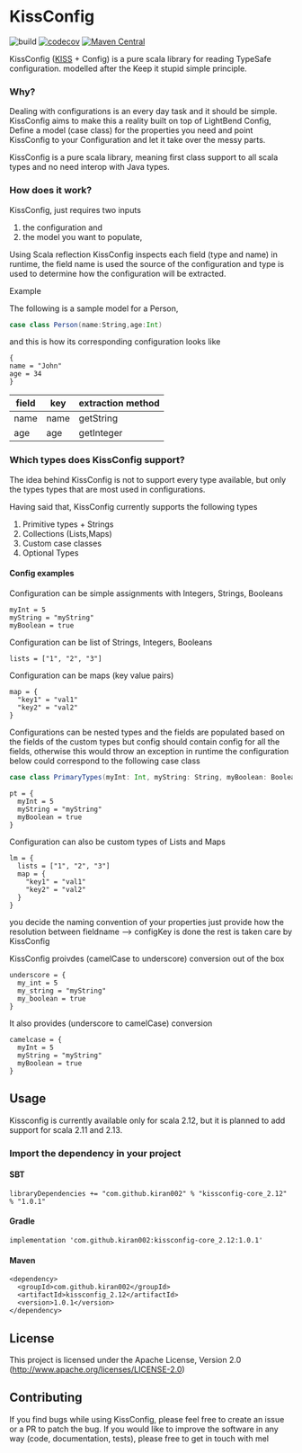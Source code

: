# KissConfig    
![build](https://github.com/kiran002/kissconfig/workflows/build/badge.svg)
[![codecov](https://codecov.io/gh/kiran002/kissconfig/branch/master/graph/badge.svg)](https://codecov.io/gh/kiran002/kissconfig)
[![Maven Central](https://img.shields.io/maven-central/v/com.github.kiran002/kissconfig-core_2.12.svg?label=Maven%20Central)](https://search.maven.org/search?q=g:%22com.github.kiran002%22%20AND%20a:%22kissconfig-core_2.12%22)


KissConfig ([KISS](https://en.wikipedia.org/wiki/KISS_principle) + Config) is a pure scala library for reading TypeSafe configuration. modelled after the Keep it stupid simple principle.

### Why? 

Dealing with configurations is an every day task and it should be simple. KissConfig aims to make this a reality built on top of LightBend Config, Define a model (case class) for the properties you need and point KissConfig to your Configuration and let it take over the messy parts. 

KissConfig is a pure scala library, meaning first class support to all scala types and no need interop with Java types.



### How does it work?

KissConfig, just requires two inputs 

  1. the configuration and 
  2. the model you want to populate,
  
Using Scala reflection KissConfig inspects each field (type and name) in runtime, the field name is used the source of the configuration and type is used to determine how the configuration will be extracted.

Example

The following is a sample model for a Person,

```scala
case class Person(name:String,age:Int)
```
and this is how its corresponding configuration looks like
```hocon
{
name = "John"
age = 34
}
```

field | key | extraction method
------|------|-------------------
name | name | getString
age | age | getInteger


### Which types does KissConfig support? 

The idea behind KissConfig is not to support every type available, but only the types types that are most used in configurations. 

Having said that, KissConfig currently supports the following types

 1. Primitive types + Strings
 2. Collections (Lists,Maps)
 3. Custom case classes
 4. Optional Types

#### Config examples


Configuration can be simple assignments with Integers, Strings, Booleans

```hocon
myInt = 5
myString = "myString"
myBoolean = true
```

Configuration can be list of Strings, Integers, Booleans

   ```hocon
   lists = ["1", "2", "3"]
   ```

Configuration can be maps (key value pairs)

```hocon
map = {
  "key1" = "val1"
  "key2" = "val2"
}
```

Configurations can be nested types and the fields are populated based on the fields of the custom types
but config should contain config for all the fields, otherwise this would throw an exception in runtime
the configuration below could correspond to the following case class
```scala
case class PrimaryTypes(myInt: Int, myString: String, myBoolean: Boolean)
```
```hocon
pt = {
  myInt = 5
  myString = "myString"
  myBoolean = true
}
```


Configuration can also be custom types of Lists and Maps
```hocon
lm = {
  lists = ["1", "2", "3"]
  map = {
    "key1" = "val1"
    "key2" = "val2"
  }
}
```

you decide the naming convention of your properties
just provide how the resolution between fieldname --> configKey is done
the rest is taken care by KissConfig

KissConfig proivdes (camelCase to underscore) conversion out of the box
```hocon
underscore = {
  my_int = 5
  my_string = "myString"
  my_boolean = true
}
```

It also provides (underscore to camelCase) conversion
```hocon
camelcase = {
  myInt = 5
  myString = "myString"
  myBoolean = true
}
```
## Usage

Kissconfig is currently available only for scala 2.12, but it is planned to add support for scala 2.11 and 2.13. 

### Import the dependency in your project

#### SBT
```
libraryDependencies += "com.github.kiran002" % "kissconfig-core_2.12" % "1.0.1"
```

#### Gradle

```
implementation 'com.github.kiran002:kissconfig-core_2.12:1.0.1'
```

#### Maven

```
<dependency>
  <groupId>com.github.kiran002</groupId>
  <artifactId>kissconfig_2.12</artifactId>
  <version>1.0.1</version>
</dependency>
```
## License

This project is licensed under the Apache License, Version 2.0 (http://www.apache.org/licenses/LICENSE-2.0)

## Contributing

If you find bugs while using KissConfig, please feel free to create an issue or a PR to patch the bug. If you would like to improve the software in any way (code, documentation, tests), please free to get in touch with mel


